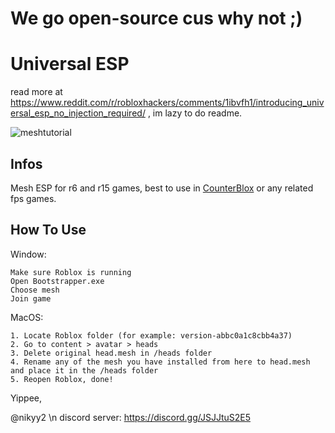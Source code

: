 # We go open-source cus why not ;)
# Universal ESP
read more at https://www.reddit.com/r/robloxhackers/comments/1ibvfh1/introducing_universal_esp_no_injection_required/ , im lazy to do readme.

![meshtutorial](https://github.com/user-attachments/assets/e08c67e8-71a6-43ce-a19e-e1f327fb9a40)

## Infos
Mesh ESP for r6 and r15 games, best to use in [CounterBlox](https://www.roblox.com/games/301549746/Counter-Blox) or any related fps games.

## How To Use
Window:
```
Make sure Roblox is running
Open Bootstrapper.exe
Choose mesh
Join game
```
MacOS:
```
1. Locate Roblox folder (for example: version-abbc0a1c8cbb4a37)
2. Go to content > avatar > heads
3. Delete original head.mesh in /heads folder
4. Rename any of the mesh you have installed from here to head.mesh and place it in the /heads folder
5. Reopen Roblox, done!
```

Yippee,

@nikyy2 \n
discord server: https://discord.gg/JSJJtuS2E5
